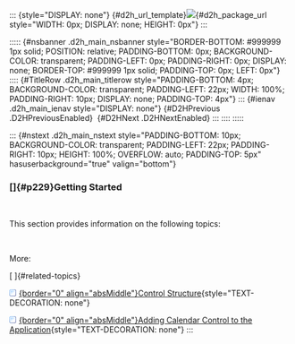::: {style="DISPLAY: none"}
[](ms-xhelp:///?Id=d2h_url_template){#d2h_url_template}![](!package_url!){#d2h_package_url style="WIDTH: 0px; DISPLAY: none; HEIGHT: 0px"}
:::

::::: {#nsbanner .d2h_main_nsbanner style="BORDER-BOTTOM: #999999 1px solid; POSITION: relative; PADDING-BOTTOM: 0px; BACKGROUND-COLOR: transparent; PADDING-LEFT: 0px; PADDING-RIGHT: 0px; DISPLAY: none; BORDER-TOP: #999999 1px solid; PADDING-TOP: 0px; LEFT: 0px"}
:::: {#TitleRow .d2h_main_titlerow style="PADDING-BOTTOM: 4px; BACKGROUND-COLOR: transparent; PADDING-LEFT: 22px; WIDTH: 100%; PADDING-RIGHT: 10px; DISPLAY: none; PADDING-TOP: 4px"}
::: {#ienav .d2h_main_ienav style="DISPLAY: none"}
[](ms-xhelp:///?Id=0556358f-6c85-40dc-bf72-cb2c21f2abc5){#D2HPrevious .D2HPreviousEnabled}  [](ms-xhelp:///?Id=1b8387cc-232e-4b78-ac5e-1029286752b8){#D2HNext .D2HNextEnabled}
:::
::::
:::::

::: {#nstext .d2h_main_nstext style="PADDING-BOTTOM: 10px; BACKGROUND-COLOR: transparent; PADDING-LEFT: 22px; PADDING-RIGHT: 10px; HEIGHT: 100%; OVERFLOW: auto; PADDING-TOP: 5px" hasuserbackground="true" valign="bottom"}
### []{#p229}Getting Started

 

This section provides information on the following topics:

 

More:

[ ]{#related-topics}

[![](../button.gif){border="0" align="absMiddle"}Control Structure](ms-xhelp:///?Id=dfa61452-89fb-4a36-8d8b-4e95c77ac653){style="TEXT-DECORATION: none"}

[![](../button.gif){border="0" align="absMiddle"}Adding Calendar Control to the Application](ms-xhelp:///?Id=22736ae1-b4aa-4894-b171-47bc1e6647b5){style="TEXT-DECORATION: none"}
:::
